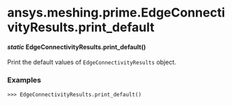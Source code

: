 # ansys.meshing.prime.EdgeConnectivityResults.print_default

<a id="ansys.meshing.prime.EdgeConnectivityResults.print_default"></a>

#### *static* EdgeConnectivityResults.print_default()

Print the default values of `EdgeConnectivityResults` object.

### Examples

```pycon
>>> EdgeConnectivityResults.print_default()
```

<!-- !! processed by numpydoc !! -->
